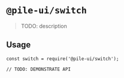 # `@pile-ui/switch`

> TODO: description

## Usage

```
const switch = require('@pile-ui/switch');

// TODO: DEMONSTRATE API
```
